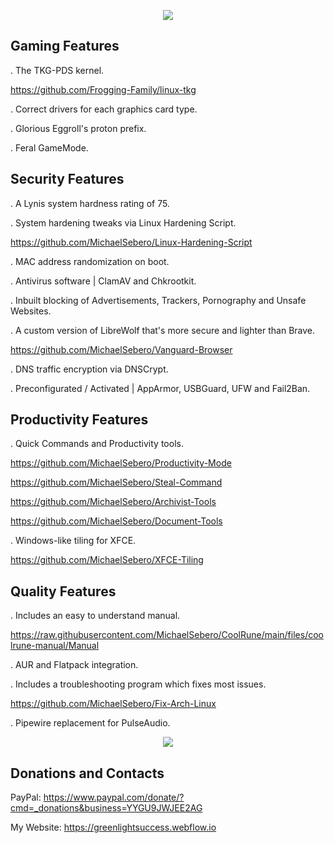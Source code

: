 <p align="center">
	<img src="https://i.postimg.cc/VLTRqVvW/logo.png" />
                                                                                                                                      	
## Gaming Features
	
. The TKG-PDS kernel.

https://github.com/Frogging-Family/linux-tkg

. Correct drivers for each graphics card type.
	
. Glorious Eggroll's proton prefix.
	
. Feral GameMode.

## Security Features 
	
. A Lynis system hardness rating of 75.
	
. System hardening tweaks via Linux Hardening Script.
	
https://github.com/MichaelSebero/Linux-Hardening-Script
	
. MAC address randomization on boot.
	
. Antivirus software | ClamAV and Chkrootkit.
	
. Inbuilt blocking of Advertisements, Trackers, Pornography and Unsafe Websites.
	
. A custom version of LibreWolf that's more secure and lighter than Brave.
	
https://github.com/MichaelSebero/Vanguard-Browser
	
. DNS traffic encryption via DNSCrypt.
	
. Preconfigurated / Activated | AppArmor, USBGuard, UFW and Fail2Ban.
		
## Productivity Features
	
. Quick Commands and Productivity tools.
	
https://github.com/MichaelSebero/Productivity-Mode
	
https://github.com/MichaelSebero/Steal-Command
	
https://github.com/MichaelSebero/Archivist-Tools
	
https://github.com/MichaelSebero/Document-Tools
	
. Windows-like tiling for XFCE.
	
https://github.com/MichaelSebero/XFCE-Tiling

## Quality Features
	
. Includes an easy to understand manual.
	
https://raw.githubusercontent.com/MichaelSebero/CoolRune/main/files/coolrune-manual/Manual
	
. AUR and Flatpack integration.
	
. Includes a troubleshooting program which fixes most issues.
	
https://github.com/MichaelSebero/Fix-Arch-Linux
	
. Pipewire replacement for PulseAudio.
	
<p align="center">
	<img src="https://i.postimg.cc/MTyq0wPd/Screenshot-from-2023-03-28-12-44-23.png" />

## Donations and Contacts
PayPal: https://www.paypal.com/donate/?cmd=_donations&business=YYGU9JWJEE2AG

My Website: https://greenlightsuccess.webflow.io

